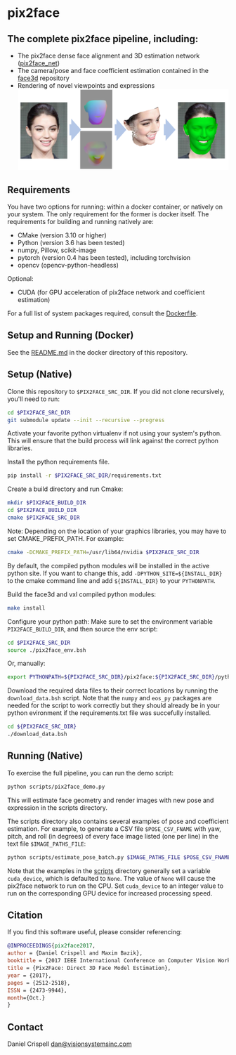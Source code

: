 # pix2face
## The complete pix2face pipeline, including:
   * The pix2face dense face alignment and 3D estimation network ([pix2face_net](https://github.com/VisionSystemsInc/pix2face_net))
   * The camera/pose and face coefficient estimation contained in the [face3d](https://github.com/VisionSystemsInc/face3d) repository
   * Rendering of novel viewpoints and expressions
![](pix2face_teaser.png "pix2face_teaser")

## Requirements
You have two options for running: within a docker container, or natively on your system. The only requirement for the former is docker itself.  The requirements for building and running natively are:

   * CMake (version 3.10 or higher)
   * Python (version 3.6 has been tested)
   * numpy, Pillow, scikit-image
   * pytorch (version 0.4 has been tested), including torchvision
   * opencv (opencv-python-headless)

Optional:

   * CUDA (for GPU acceleration of pix2face network and coefficient estimation)

For a full list of system packages required, consult the [Dockerfile](./docker/Dockerfile).

## Setup and Running (Docker)
See the [README.md](./docker/README.md) in the docker directory of this repository.


## Setup (Native)
Clone this repository to `$PIX2FACE_SRC_DIR`. If you did not clone recursively, you'll need to run:
```bash
cd $PIX2FACE_SRC_DIR
git submodule update --init --recursive --progress
```
Activate your favorite python virtualenv if not using your system's python. This will ensure that the build process will link against the correct python libraries.

Install the python requirements file.
```bash
pip install -r $PIX2FACE_SRC_DIR/requirements.txt
```

Create a build directory and run Cmake:
```bash
mkdir $PIX2FACE_BUILD_DIR
cd $PIX2FACE_BUILD_DIR
cmake $PIX2FACE_SRC_DIR
```

Note: Depending on the location of your graphics libraries, you may have to set CMAKE_PREFIX_PATH. For example:
```bash
cmake -DCMAKE_PREFIX_PATH=/usr/lib64/nvidia $PIX2FACE_SRC_DIR
```

By default, the compiled python modules will be installed in the active python site.  If you want to change this, add `-DPYTHON_SITE=${INSTALL_DIR}` to the cmake command line and add `${INSTALL_DIR}` to your `PYTHONPATH`.


Build the face3d and vxl compiled python modules:

```bash
make install
```

Configure your python path:
Make sure to set the environment variable `PIX2FACE_BUILD_DIR`, and then source the env script:
```bash
cd $PIX2FACE_SRC_DIR
source ./pix2face_env.bsh
```

Or, manually:

```bash
export PYTHONPATH=${PIX2FACE_SRC_DIR}/pix2face:${PIX2FACE_SRC_DIR}/python
```

Download the required data files to their correct locations by running the `download_data.bsh` script. Note that the ```numpy``` and ```eos_py``` packages are needed for the script to work correctly but they should already be in your python evironment if the requirements.txt file was succefully installed.
```bash
cd ${PIX2FACE_SRC_DIR}
./download_data.bsh
```


## Running (Native)
To exercise the full pipeline, you can run the demo script:
```bash
python scripts/pix2face_demo.py
```
This will estimate face geometry and render images with new pose and expression in the scripts directory.


The scripts directory also contains several examples of pose and coefficient estimation. For example, to generate a CSV file `$POSE_CSV_FNAME` with yaw, pitch, and roll (in degrees) of every face image listed (one per line) in the text file `$IMAGE_PATHS_FILE`:
``` bash
python scripts/estimate_pose_batch.py $IMAGE_PATHS_FILE $POSE_CSV_FNAME
```

Note that the examples in the [scripts](./scripts) directory generally set a variable `cuda_device`, which is defaulted to `None`.  The value of `None` will cause the pix2face network to run on the CPU.  Set `cuda_device` to an integer value to run on the corresponding GPU device for increased processing speed.


## Citation
If you find this software useful, please consider referencing:

```bibtex
@INPROCEEDINGS{pix2face2017,
author = {Daniel Crispell and Maxim Bazik},
booktitle = {2017 IEEE International Conference on Computer Vision Workshop (ICCVW)},
title = {Pix2Face: Direct 3D Face Model Estimation},
year = {2017},
pages = {2512-2518},
ISSN = {2473-9944},
month={Oct.}
}
```


## Contact
Daniel Crispell [dan@visionsystemsinc.com](mailto:dan@visionsystemsinc.com)
